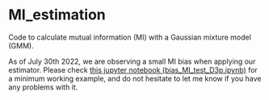 # MI_estimation
Code to calculate mutual information (MI) with a Gaussian mixture model (GMM).

As of July 30th 2022, we are observing a small MI bias when applying our estimator. Please check [this jupyter notebook (bias_MI_test_D3p.ipynb)](https://github.com/dpiras/MI_estimation/blob/main/bias_MI_test_D3p.ipynb) for a minimum working example, and do not hesitate to let me know if you have any problems with it.
